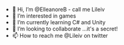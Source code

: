 - 👋 Hi, I’m @ElleanoreB - call me Lileiv
- 👀 I’m interested in games 
- 🌱 I’m currently learning C# and Unity
- 💞️ I’m looking to collaborate ...it's a secret!
- 📫 How to reach me @Lileiv on twitter

<!---
ElleanoreB/ElleanoreB is a ✨ special ✨ repository because its `README.md` (this file) appears on your GitHub profile.
You can click the Preview link to take a look at your changes.
--->
